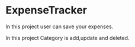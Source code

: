 # ExpenseTracker

In this project user can save your expenses.

In this project Category is add,update and deleted.
